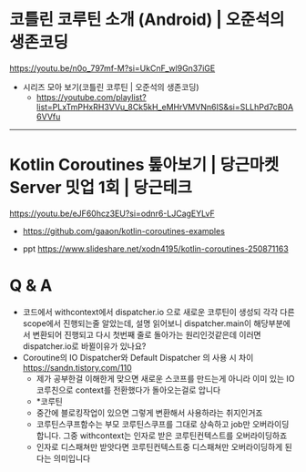 # 코틀린 코루틴 소개 (Android) | 오준석의 생존코딩
https://youtu.be/n0o_797mf-M?si=UkCnF_wl9Gn37iGE

- 시리즈 모아 보기(코틀린 코루틴 | 오준석의 생존코딩)
  - https://youtube.com/playlist?list=PLxTmPHxRH3VVu_8Ck5kH_eMHrVMVNn6IS&si=SLLhPd7cB0A6VVfu

<hr>

# Kotlin Coroutines 톺아보기 | 당근마켓 Server 밋업 1회 | 당근테크

https://youtu.be/eJF60hcz3EU?si=odnr6-LJCagEYLvF

- https://github.com/gaaon/kotlin-coroutines-examples

- ppt https://www.slideshare.net/xodn4195/kotlin-coroutines-250871163

# Q & A
- 코드에서 withcontext에서 dispatcher.io 으로 새로운 코루틴이 생성되 각각 다른 scope에서 진행되는줄 알았는데, 설명 읽어보니 dispatcher.main이 해당부분에서 변환되어 진행되고 다시 첫번째 줄로  돌아가는 원리인것같은데 이러면 dispatcher.io로 바뀔이유가 있나요?
- Coroutine의 IO Dispatcher와 Default Dispatcher 의 사용 시 차이 https://sandn.tistory.com/110 
  - 제가 공부한걸 이해한게 맞으면 새로운 스코프를 만드는게 아니라 이미 있는 IO 코루친으로 context를 전환했다가 돌아오는걸로 압니다
  - *코루틴
  - 중간에 블로킹작업이 있으면 그렇게 변환해서 사용하라는 취지인거죠
  - 코루틴스쿠프함수는 부모 코루틴스쿠프를 그대로 상속하고 job만 오버라이딩 합니다. 그중 withcontext는 인자로 받은 코루틴컨텍스트를 오버라이딩하죠
  - 인자로 디스패쳐만 받앗다면 코루틴컨텍스트중 디스패쳐만 오버라이딩하게 된다는 의미입니다
